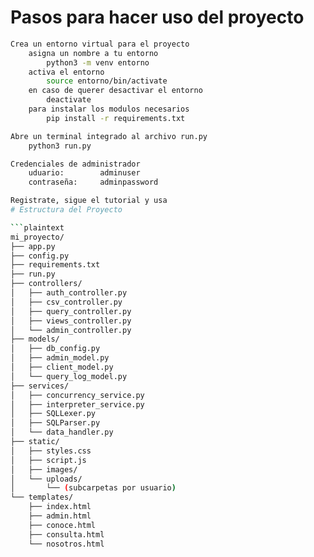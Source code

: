 # Pasos para hacer uso del proyecto
```bash
Crea un entorno virtual para el proyecto
    asigna un nombre a tu entorno
        python3 -m venv entorno
    activa el entorno
        source entorno/bin/activate
    en caso de querer desactivar el entorno
        deactivate
    para instalar los modulos necesarios
        pip install -r requirements.txt

Abre un terminal integrado al archivo run.py
    python3 run.py

Credenciales de administrador
    uduario:        adminuser
    contraseña:     adminpassword

Registrate, sigue el tutorial y usa
# Estructura del Proyecto

```plaintext
mi_proyecto/
├── app.py
├── config.py
├── requirements.txt
├── run.py
├── controllers/
│   ├── auth_controller.py
│   ├── csv_controller.py
│   ├── query_controller.py
│   ├── views_controller.py
│   └── admin_controller.py
├── models/
│   ├── db_config.py
│   ├── admin_model.py
│   ├── client_model.py
│   └── query_log_model.py
├── services/
│   ├── concurrency_service.py
│   ├── interpreter_service.py
│   ├── SQLLexer.py        
│   ├── SQLParser.py
│   └── data_handler.py
├── static/
│   ├── styles.css
│   ├── script.js
│   ├── images/
│   └── uploads/
│       └── (subcarpetas por usuario)
└── templates/
    ├── index.html
    ├── admin.html
    ├── conoce.html
    ├── consulta.html
    └── nosotros.html
